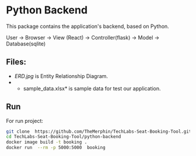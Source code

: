 # Python Backend
This package contains the application's backend, based on Python.

User -> Browser -> View (React) -> Controller(flask) -> Model -> Database(sqlite)

## Files:
- *ERD.jpg* is Entity Relationship Diagram.
- * sample_data.xlsx* is sample data for test our application.

## Run
For run project:
```bash
git clone  https://github.com/TheMerphin/TechLabs-Seat-Booking-Tool.git
cd TechLabs-Seat-Booking-Tool/python-backend
docker image build -t booking .
docker run  --rm -p 5000:5000  booking 
```
